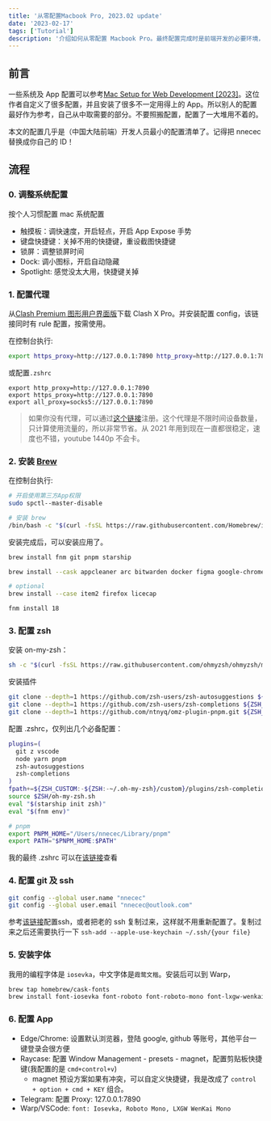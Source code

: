 ```yaml
---
title: '从零配置Macbook Pro, 2023.02 update'
date: '2023-02-17'
tags: ['Tutorial']
description: '介绍如何从零配置 Macbook Pro。最终配置完成时是前端开发的必要环境，以及配好常用工具。'
---
```


## 前言

一些系统及 App 配置可以参考[Mac Setup for Web Development [2023]](https://www.robinwieruch.de/mac-setup-web-development/)。这位作者自定义了很多配置，并且安装了很多不一定用得上的 App。所以别人的配置最好作为参考，自己从中取需要的部分。不要照搬配置，配置了一大堆用不着的。

本文的配置几乎是（中国大陆前端）开发人员最小的配置清单了。记得把 nnecec 替换成你自己的 ID！

## 流程

### 0. 调整系统配置

按个人习惯配置 mac 系统配置

- 触摸板：调快速度，开启轻点，开启 App Expose 手势
- 键盘快捷键：关掉不用的快捷键，重设截图快捷键
- 锁屏：调整锁屏时间
- Dock: 调小图标，开启自动隐藏
- Spotlight: 感觉没太大用，快捷键关掉

### 1. 配置代理

从[Clash Premium 图形用户界面版](https://github.com/Loyalsoldier/clash-rules#clash-premium-%E5%90%84%E7%89%88%E6%9C%AC%E4%B8%8B%E8%BD%BD%E5%9C%B0%E5%9D%80)下载 Clash X Pro。并安装配置 config，该链接同时有 rule 配置，按需使用。

在控制台执行:

```bash
export https_proxy=http://127.0.0.1:7890 http_proxy=http://127.0.0.1:7890 all_proxy=socks5://127.0.0.1:7890
```

或配置`.zshrc`

```shell
export http_proxy=http://127.0.0.1:7890
export https_proxy=http://127.0.0.1:7890
export all_proxy=socks5://127.0.0.1:7890
```

> 如果你没有代理，可以通过[这个链接](https://mojie.nl/#/register?code=xzSjSYO6)注册。这个代理是不限时间设备数量，只计算使用流量的，所以非常节省。从 2021 年用到现在一直都很稳定，速度也不错，youtube 1440p 不会卡。

### 2. 安装 [Brew](https://brew.sh/)

在控制台执行:

```bash
# 开启使用第三方App权限
sudo spctl--master-disable

# 安装 brew
/bin/bash -c "$(curl -fsSL https://raw.githubusercontent.com/Homebrew/install/HEAD/install.sh)"
```

安装完成后，可以安装应用了。

```bash
brew install fnm git pnpm starship

brew install --cask appcleaner arc bitwarden docker figma google-chrome iina microsoft-edge notion obsidian raycast sourcetree telegram visual-studio-code warp wechat

# optional
brew install --case item2 firefox licecap

fnm install 18
```

### 3. 配置 zsh

安装 on-my-zsh：

```bash
sh -c "$(curl -fsSL https://raw.githubusercontent.com/ohmyzsh/ohmyzsh/master/tools/install.sh)"
```

安装插件

```bash
git clone --depth=1 https://github.com/zsh-users/zsh-autosuggestions ${ZSH_CUSTOM:-~/.oh-my-zsh/custom}/plugins/zsh-autosuggestions
git clone --depth=1 https://github.com/zsh-users/zsh-completions ${ZSH_CUSTOM:-${ZSH:-~/.oh-my-zsh}/custom}/plugins/zsh-completions
git clone --depth=1 https://github.com/ntnyq/omz-plugin-pnpm.git ${ZSH_CUSTOM:-$HOME/.oh-my-zsh/custom}/plugins/pnpm
```

配置 .zshrc，仅列出几个必备配置：

```bash
plugins=(
  git z vscode
  node yarn pnpm
  zsh-autosuggestions
  zsh-completions
)
fpath+=${ZSH_CUSTOM:-${ZSH:-~/.oh-my-zsh}/custom}/plugins/zsh-completions/src
source $ZSH/oh-my-zsh.sh
eval "$(starship init zsh)"
eval "$(fnm env)"

# pnpm
export PNPM_HOME="/Users/nnecec/Library/pnpm"
export PATH="$PNPM_HOME:$PATH"
```

我的最终 .zshrc 可以在[该链接](https://gist.github.com/nnecec/254eef8da4df74d5c577983accd82747)查看

### 4. 配置 git 及 ssh

```bash
git config --global user.name "nnecec"
git config --global user.email "nnecec@outlook.com"
```

参考[该链接](https://docs.github.com/en/authentication/connecting-to-github-with-ssh/generating-a-new-ssh-key-and-adding-it-to-the-ssh-agent)配置ssh，或者把老的 ssh 复制过来，这样就不用重新配置了。复制过来之后还需要执行一下 `ssh-add --apple-use-keychain ~/.ssh/{your file}`

### 5. 安装字体

我用的编程字体是 `iosevka`，中文字体是`霞鹜文楷`。安装后可以到 Warp，

```bash
brew tap homebrew/cask-fonts
brew install font-iosevka font-roboto font-roboto-mono font-lxgw-wenkai
```

### 6. 配置 App

- Edge/Chrome: 设置默认浏览器，登陆 google, github 等账号，其他平台一键登录会很方便
- Raycase: 配置 Window Management - presets - magnet，配置剪贴板快捷键(我配置的是 `cmd+control+v`)
  - magnet 预设方案如果有冲突，可以自定义快捷键，我是改成了 `control + option + cmd + KEY` 组合。
- Telegram: 配置 Proxy: 127.0.0.1:7890
- Warp/VSCode: `font: Iosevka, Roboto Mono, LXGW WenKai Mono`
